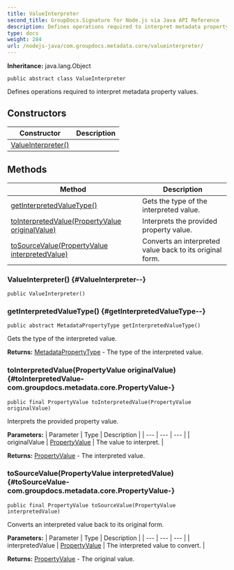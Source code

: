 ```yaml
---
title: ValueInterpreter
second_title: GroupDocs.Signature for Node.js via Java API Reference
description: Defines operations required to interpret metadata property values.
type: docs
weight: 284
url: /nodejs-java/com.groupdocs.metadata.core/valueinterpreter/
---
```

**Inheritance:**
java.lang.Object
```
public abstract class ValueInterpreter
```

Defines operations required to interpret metadata property values.
## Constructors

| Constructor | Description |
| --- | --- |
| [ValueInterpreter()](#ValueInterpreter--) |  |
## Methods

| Method | Description |
| --- | --- |
| [getInterpretedValueType()](#getInterpretedValueType--) | Gets the type of the interpreted value. |
| [toInterpretedValue(PropertyValue originalValue)](#toInterpretedValue-com.groupdocs.metadata.core.PropertyValue-) | Interprets the provided property value. |
| [toSourceValue(PropertyValue interpretedValue)](#toSourceValue-com.groupdocs.metadata.core.PropertyValue-) | Converts an interpreted value back to its original form. |
### ValueInterpreter() {#ValueInterpreter--}
```
public ValueInterpreter()
```


### getInterpretedValueType() {#getInterpretedValueType--}
```
public abstract MetadataPropertyType getInterpretedValueType()
```


Gets the type of the interpreted value.

**Returns:**
[MetadataPropertyType](../../com.groupdocs.metadata.core/metadatapropertytype) - The type of the interpreted value.
### toInterpretedValue(PropertyValue originalValue) {#toInterpretedValue-com.groupdocs.metadata.core.PropertyValue-}
```
public final PropertyValue toInterpretedValue(PropertyValue originalValue)
```


Interprets the provided property value.

**Parameters:**
| Parameter | Type | Description |
| --- | --- | --- |
| originalValue | [PropertyValue](../../com.groupdocs.metadata.core/propertyvalue) | The value to interpret. |

**Returns:**
[PropertyValue](../../com.groupdocs.metadata.core/propertyvalue) - The interpreted value.
### toSourceValue(PropertyValue interpretedValue) {#toSourceValue-com.groupdocs.metadata.core.PropertyValue-}
```
public final PropertyValue toSourceValue(PropertyValue interpretedValue)
```


Converts an interpreted value back to its original form.

**Parameters:**
| Parameter | Type | Description |
| --- | --- | --- |
| interpretedValue | [PropertyValue](../../com.groupdocs.metadata.core/propertyvalue) | The interpreted value to convert. |

**Returns:**
[PropertyValue](../../com.groupdocs.metadata.core/propertyvalue) - The original value.
